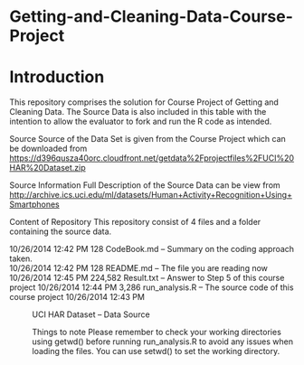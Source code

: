 Getting-and-Cleaning-Data-Course-Project
========================================

Introduction
============
This repository comprises the solution for Course Project of Getting and Cleaning Data.  The Source Data is also included in this table with the intention to allow the evaluator to fork and run the R code as intended. 

Source
Source of the Data Set is given from the Course Project which can be downloaded from https://d396qusza40orc.cloudfront.net/getdata%2Fprojectfiles%2FUCI%20HAR%20Dataset.zip

Source Information
Full Description of the Source Data can be view from http://archive.ics.uci.edu/ml/datasets/Human+Activity+Recognition+Using+Smartphones

Content of Repository
This repository consist of 4 files and a folder containing the source data.

10/26/2014  12:42 PM      128 CodeBook.md     –  Summary on the coding approach taken.   
10/26/2014  12:42 PM      128 README.md       – The file you are reading now
10/26/2014  12:45 PM  224,582 Result.txt      – Answer to Step 5 of this course project
10/26/2014  12:44 PM    3,286 run_analysis.R  – The source code of this course project
10/26/2014  12:43 PM    <DIR> UCI HAR Dataset – Data Source

Things to note
Please remember to check your working directories using getwd() before running run_analysis.R to avoid any issues when loading the files.  You can use setwd() to set the working directory.

